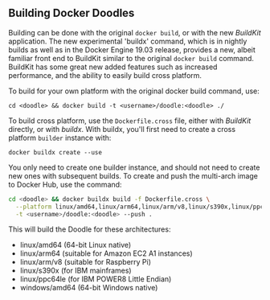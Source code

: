 Building Docker Doodles
-----------------------

Building can be done with the original `docker build`, or with the new *BuildKit* application.  The new
experimental 'buildx' command, which is in nightly builds as well as in the Docker Engine 19.03 release, provides a new, albeit familiar front end to BuildKit similar to the original `docker build` command. BuildKit has some great new added features such as increased performance, and the ability to easily build cross platform.

To build for your own platform with the original docker build command, use:

    cd <doodle> && docker build -t <username>/doodle:<doodle> ./

To build cross platform, use the `Dockerfile.cross` file, either with *BuildKit* directly, or with *buildx*.
With buildx, you'll first need to create a cross platform `builder` instance with:

    docker buildx create --use

You only need to create one builder instance, and should not need to create new ones with subsequent builds.  To create and push the multi-arch image to Docker Hub, use the command:

```bash
cd <doodle> && docker buildx build -f Dockerfile.cross \
  --platform linux/amd64,linux/arm64,linux/arm/v8,linux/s390x,linux/ppc64le,windows/amd64 \
  -t <username>/doodle:<doodle> --push .
```

This will build the Doodle for these architectures:
* linux/amd64 (64-bit Linux native)
* linux/arm64 (suitable for Amazon EC2 A1 instances)
* linux/arm/v8 (suitable for Raspberry Pi)
* linux/s390x (for IBM mainframes)
* linux/ppc64le (for IBM POWER8 Little Endian)
* windows/amd64 (64-bit Windows native)
